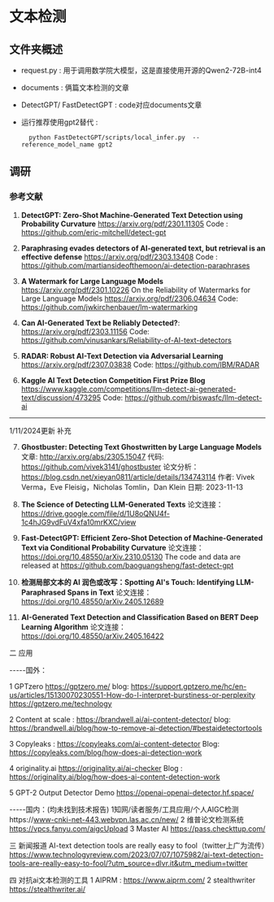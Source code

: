 # 文本检测


## 文件夹概述
- request.py : 用于调用数学院大模型，这是直接使用开源的Qwen2-72B-int4
- documents : 俩篇文本检测的文章
- DetectGPT/ FastDetectGPT : code对应documents文章
- 运行推荐使用gpt2替代 :

        python FastDetectGPT/scripts/local_infer.py  --reference_model_name gpt2 

## 调研
### 参考文献

1. **DetectGPT: Zero-Shot Machine-Generated Text Detection using Probability Curvature** https://arxiv.org/pdf/2301.11305
Code : https://github.com/eric-mitchell/detect-gpt

2. **Paraphrasing evades detectors of AI-generated text, but retrieval is an effective defense** https://arxiv.org/pdf/2303.13408
Code : https://github.com/martiansideofthemoon/ai-detection-paraphrases

3. **A Watermark for Large Language Models** https://arxiv.org/pdf/2301.10226
On the Reliability of Watermarks for Large Language Models https://arxiv.org/pdf/2306.04634
Code: https://github.com/jwkirchenbauer/lm-watermarking

4. **Can AI-Generated Text be Reliably Detected?**: https://arxiv.org/pdf/2303.11156
Code: https://github.com/vinusankars/Reliability-of-AI-text-detectors

5. **RADAR: Robust AI-Text Detection via Adversarial Learning**
https://arxiv.org/pdf/2307.03838
Code: https://github.com/IBM/RADAR

6. **Kaggle AI Text Detection Competition First Prize Blog**
https://www.kaggle.com/competitions/llm-detect-ai-generated-text/discussion/473295
Code: https://github.com/rbiswasfc/llm-detect-ai

---
 1/11/2024更新 补充

7. **Ghostbuster: Detecting Text Ghostwritten by Large Language Models**
文章: http://arxiv.org/abs/2305.15047
代码: https://github.com/vivek3141/ghostbuster
论文分析：https://blog.csdn.net/xieyan0811/article/details/134743114
作者: Vivek Verma，Eve Fleisig，Nicholas Tomlin，Dan Klein
日期: 2023-11-13


8. **The Science of Detecting LLM-Generated Texts**
论文连接：https://drive.google.com/file/d/1U8oQNU4f-1c4hJG9vdFuV4xfa10mrKXC/view

9. **Fast-DetectGPT: Efficient Zero-Shot Detection of Machine-Generated Text via Conditional Probability Curvature**
论文连接：https://doi.org/10.48550/arXiv.2310.05130
The code and data are released at https://github.com/baoguangsheng/fast-detect-gpt

10. **检测局部文本的 AI 润色或改写：Spotting AI's Touch: Identifying LLM-Paraphrased Spans in Text**
论文连接：https://doi.org/10.48550/arXiv.2405.12689

11. **AI-Generated Text Detection and Classification Based on BERT Deep Learning Algorithm**
论文连接：https://doi.org/10.48550/arXiv.2405.16422


二 应用

-----国外：

1 GPTzero https://gptzero.me/
blog:
https://support.gptzero.me/hc/en-us/articles/15130070230551-How-do-I-interpret-burstiness-or-perplexity
https://gptzero.me/technology

2 Content at scale : https://brandwell.ai/ai-content-detector/
blog: https://brandwell.ai/blog/how-to-remove-ai-detection/#bestaidetectortools

3 Copyleaks : https://copyleaks.com/ai-content-detector
Blog: https://copyleaks.com/blog/how-does-ai-detection-work

4 originality.ai https://originality.ai/ai-checker
Blog : https://originality.ai/blog/how-does-ai-content-detection-work

5 GPT-2 Output Detector Demo https://openai-openai-detector.hf.space/

-----国内：(均未找到技术报告)
1知网/读者服务/工具应用/个人AIGC检测https://www-cnki-net-443.webvpn.las.ac.cn/new/
2 维普论文检测系统 https://vpcs.fanyu.com/aigcUpload
3 Master AI https://pass.checkttup.com/

三 新闻报道
AI-text detection tools are really easy to fool（twitter上广为流传）https://www.technologyreview.com/2023/07/07/1075982/ai-text-detection-tools-are-really-easy-to-fool/?utm_source=dlvr.it&utm_medium=twitter

四 对抗ai文本检测的工具
1 AIPRM : https://www.aiprm.com/
2 stealthwriter https://stealthwriter.ai/